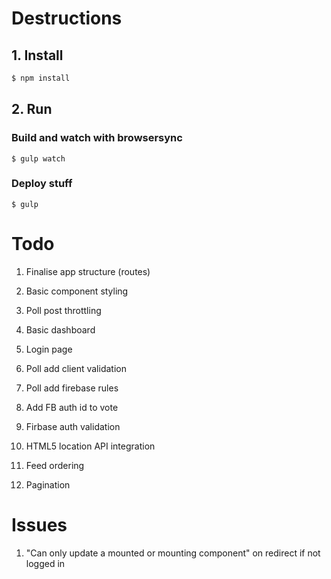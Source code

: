# Destructions

## 1. Install

```bash
$ npm install
```

## 2. Run

### Build and watch with browsersync
```
$ gulp watch 
```

### Deploy stuff
```
$ gulp
```

# Todo

1. Finalise app structure (routes)

1. Basic component styling

1. Poll post throttling

1. Basic dashboard
1. Login page

1. Poll add client validation
1. Poll add firebase rules

1. Add FB auth id to vote
1. Firbase auth validation

1. HTML5 location API integration

1. Feed ordering
1. Pagination

# Issues

1. "Can only update a mounted or mounting component" on redirect if not logged in
